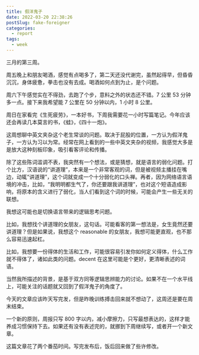 ```yaml
---
title: 假洋鬼子
date: 2022-03-20 22:38:26
postSlug: fake-foreigner
categories:
  - report
tags:
  - week
---
```


三月的第三周。

周五晚上和朋友喝酒，感觉有点喝多了，第二天还没代谢完，虽然起得早，但昏昏沉沉，身体疲惫，拳击也没有去成。喝酒如何点到为止，是个问题。

周六下午感觉实在不得劲，去跑了个步，意料之外的状态还不错。7 公里 53 分钟多一点。接下来我希望能 7 公里在 50 分钟以内，1 小时 8 公里。

周日在家看完《生死疲劳》，一本好书，下周我需要花一小时写篇笔记。今年应该还会再读几本莫言的书，《蛙》，《四十一炮》。

这周想聊中英文夹杂这个老生常谈的问题。取决于屁股的位置，一方认为假洋鬼子，一方认为习以为常。经常在网上看到的一些中英文夹杂的视频，我感觉大多是是放大这种刻板印象，吸引看客评论和传播。

除了这些陈词滥调不表，我突然有一个想法，或是猜想，就是语言的弱化问题。打个比方，汉语说的“讲道理”，本来是一个非常客观的词，但是被视频主播挂在嘴边，动辄“讲道理”，这个词就变成一个十分弱化的口头禅。再者，因为网络语言语境的冲击，比如，“我明明都生气了，你还要跟我讲道理”，也对这个短语造成影响，将原本的含义进行了弱化，当人们看到这个词的时候，可能会产生一些无关的联想。

我想这可能也是切换语言带来的逻辑思考问题。

比如，我想找个讲道理的女朋友，这句话。可能看客的第一想法是，女生竟然还要讲道理？但是如果说，我想这个 reasonable 的女朋友，我想可能更直观，也不那么容易迅速起杠。

比如，我想要一份得体的生活和工作，可能很容易引发你如何定义得体，什么工作就不得体了，诸如此类的问题。decent 在这里可能是个更好，更清晰表述的词语。

当然我所描述的背景，是基于双方同等逻辑思辨能力的讨论。如果不在一个水平线上，可能关注的话题就又回到了假洋鬼子的角度了。

今天的文章应该昨天写完发，但是昨晚训练搏击回来就不想动了，这周还是要在周末结束。

一个新的原则，周报只写 800 字以内，减小摩擦力，只写最想表达的，这样才能养成习惯保持下去。如果还有没有表述完的，就挪到下周继续写，或者开一个新文章。

这篇文章花了两个番茄时间。写完发布后，饭后回来做了些许修改。

